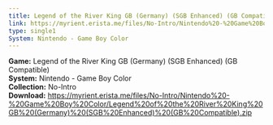 ```yaml
---
title: Legend of the River King GB (Germany) (SGB Enhanced) (GB Compatible)
link: https://myrient.erista.me/files/No-Intro/Nintendo%20-%20Game%20Boy%20Color/Legend%20of%20the%20River%20King%20GB%20(Germany)%20(SGB%20Enhanced)%20(GB%20Compatible).zip
type: single1
System: Nintendo - Game Boy Color
---
```

<b>Game:</b> Legend of the River King GB (Germany) (SGB Enhanced) (GB Compatible)<br>
<b>System:</b> Nintendo - Game Boy Color<br>
<b>Collection:</b> No-Intro<br>
<b>Download:</b> https://myrient.erista.me/files/No-Intro/Nintendo%20-%20Game%20Boy%20Color/Legend%20of%20the%20River%20King%20GB%20(Germany)%20(SGB%20Enhanced)%20(GB%20Compatible).zip